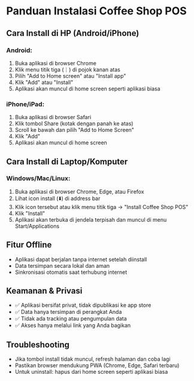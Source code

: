 # Panduan Instalasi Coffee Shop POS

## Cara Install di HP (Android/iPhone)

### Android:
1. Buka aplikasi di browser Chrome
2. Klik menu titik tiga (⋮) di pojok kanan atas
3. Pilih "Add to Home screen" atau "Install app"
4. Klik "Add" atau "Install"
5. Aplikasi akan muncul di home screen seperti aplikasi biasa

### iPhone/iPad:
1. Buka aplikasi di browser Safari
2. Klik tombol Share (kotak dengan panah ke atas)
3. Scroll ke bawah dan pilih "Add to Home Screen"
4. Klik "Add"
5. Aplikasi akan muncul di home screen

## Cara Install di Laptop/Komputer

### Windows/Mac/Linux:
1. Buka aplikasi di browser Chrome, Edge, atau Firefox
2. Lihat icon install (⬇️) di address bar
3. Klik icon tersebut atau klik menu titik tiga → "Install Coffee Shop POS"
4. Klik "Install"
5. Aplikasi akan terbuka di jendela terpisah dan muncul di menu Start/Applications

## Fitur Offline
- Aplikasi dapat berjalan tanpa internet setelah diinstall
- Data tersimpan secara lokal dan aman
- Sinkronisasi otomatis saat terhubung internet

## Keamanan & Privasi
- ✅ Aplikasi bersifat privat, tidak dipublikasi ke app store
- ✅ Data hanya tersimpan di perangkat Anda
- ✅ Tidak ada tracking atau pengumpulan data
- ✅ Akses hanya melalui link yang Anda bagikan

## Troubleshooting
- Jika tombol install tidak muncul, refresh halaman dan coba lagi
- Pastikan browser mendukung PWA (Chrome, Edge, Safari terbaru)
- Untuk uninstall: hapus dari home screen seperti aplikasi biasa